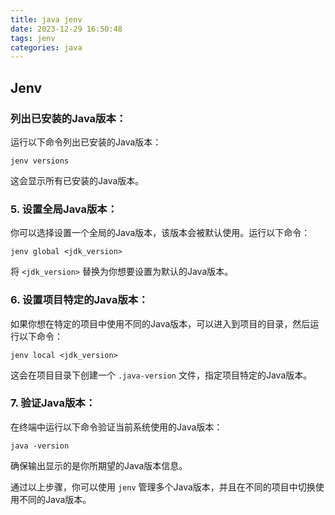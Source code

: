 ```yaml
---
title: java jenv
date: 2023-12-29 16:50:48
tags: jenv
categories: java
---
```


## Jenv

### **列出已安装的Java版本：**

运行以下命令列出已安装的Java版本：

```shell
jenv versions
```

这会显示所有已安装的Java版本。

### 5. **设置全局Java版本：**

你可以选择设置一个全局的Java版本，该版本会被默认使用。运行以下命令：

```
jenv global <jdk_version>
```

将 `<jdk_version>` 替换为你想要设置为默认的Java版本。

### 6. **设置项目特定的Java版本：**

如果你想在特定的项目中使用不同的Java版本，可以进入到项目的目录，然后运行以下命令：

```
jenv local <jdk_version>
```

这会在项目目录下创建一个 `.java-version` 文件，指定项目特定的Java版本。

### 7. **验证Java版本：**

在终端中运行以下命令验证当前系统使用的Java版本：

```shell
java -version
```

确保输出显示的是你所期望的Java版本信息。

通过以上步骤，你可以使用 `jenv` 管理多个Java版本，并且在不同的项目中切换使用不同的Java版本。